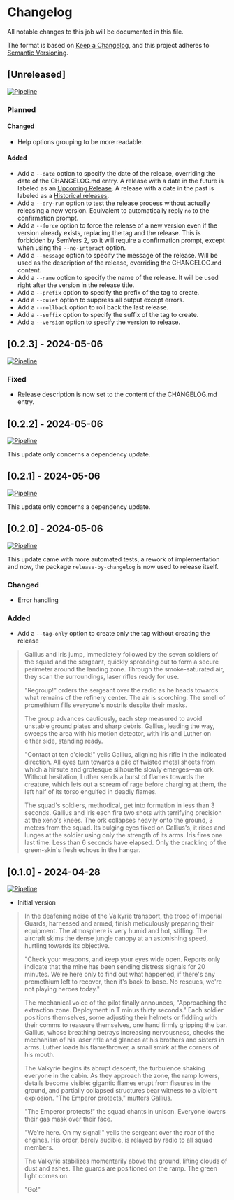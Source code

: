 # Changelog

All notable changes to this job will be documented in this file.

The format is based on [Keep a Changelog](https://keepachangelog.com/en/1.1.0/),
and this project adheres to [Semantic Versioning](https://semver.org/spec/v2.0.0.html).

## [Unreleased]

[![Pipeline](https://lab.frogg.it/swepy/release-by-changelog/badges/trunk/pipeline.svg)](https://lab.frogg.it/swepy/release-by-changelog/-/pipelines?ref=trunk)

### Planned

#### Changed

* Help options grouping to be more readable.

#### Added

* Add a `--date` option to specify the date of the release, overriding the date of the
  CHANGELOG.md entry.
  A release with a date in the future is labeled as
  an [Upcoming Release](https://lab.frogg.it/help/user/project/releases/index#upcoming-releases).
  A release with a date in the past is labeled as
  a [Historical releases](https://lab.frogg.it/help/user/project/releases/index#historical-releases).
* Add a `--dry-run` option to test the release process without actually releasing a new
  version. Equivalent to automatically reply `no` to the confirmation prompt.
* Add a `--force` option to force the release of a new version even if the version
  already exists, replacing the tag and the release. This is forbidden by SemVers 2, so
  it will require a confirmation prompt, except when using the `--no-interact` option.
* Add a `--message` option to specify the message of the release. Will be used as the
  description of the release, overriding the CHANGELOG.md content.
* Add a `--name` option to specify the name of the release. It will be used right after
  the version in the release title.
* Add a `--prefix` option to specify the prefix of the tag to create.
* Add a `--quiet` option to suppress all output except errors.
* Add a `--rollback` option to roll back the last release.
* Add a `--suffix` option to specify the suffix of the tag to create.
* Add a `--version` option to specify the version to release.

## [0.2.3] - 2024-05-06

[![Pipeline](https://lab.frogg.it/swepy/release-by-changelog/badges/0.2.3/pipeline.svg)](https://lab.frogg.it/swepy/release-by-changelog/-/pipelines?ref=0.2.3)

### Fixed

* Release description is now set to the content of the CHANGELOG.md entry.

## [0.2.2] - 2024-05-06

[![Pipeline](https://lab.frogg.it/swepy/release-by-changelog/badges/0.2.2/pipeline.svg)](https://lab.frogg.it/swepy/release-by-changelog/-/pipelines?ref=0.2.2)

This update only concerns a dependency update.

## [0.2.1] - 2024-05-06

[![Pipeline](https://lab.frogg.it/swepy/release-by-changelog/badges/0.2.1/pipeline.svg)](https://lab.frogg.it/swepy/release-by-changelog/-/pipelines?ref=0.2.1)

This update only concerns a dependency update.

## [0.2.0] - 2024-05-06

[![Pipeline](https://lab.frogg.it/swepy/release-by-changelog/badges/0.2.0/pipeline.svg)](https://lab.frogg.it/swepy/release-by-changelog/-/pipelines?ref=0.2.0)

This update came with more automated tests, a rework of implementation and now, the 
package `release-by-changelog` is now used to release itself.

### Changed

* Error handling

### Added

* Add a `--tag-only` option to create only the tag without creating the release

> Gallius and Iris jump, immediately followed by the seven soldiers of the squad and the
> sergeant, quickly spreading out to form a secure perimeter around the landing zone.
> Through the smoke-saturated air, they scan the surroundings, laser rifles ready for use.
>
> "Regroup!" orders the sergeant over the radio as he heads towards what remains of the
> refinery center. The air is scorching. The smell of promethium fills everyone's nostrils
> despite their masks.
>
> The group advances cautiously, each step measured to avoid unstable ground plates and
> sharp debris. Gallius, leading the way, sweeps the area with his motion detector, with
> Iris and Luther on either side, standing ready.
>
> "Contact at ten o'clock!" yells Gallius, aligning his rifle in the indicated
> direction. All eyes turn towards a pile of twisted metal sheets from which a hirsute and
> grotesque silhouette slowly emerges—an ork. Without hesitation, Luther sends a burst of
> flames towards the creature, which lets out a scream of rage before charging at them,
> the left half of its torso engulfed in deadly flames.
>
> The squad's soldiers, methodical, get into formation in less than 3 seconds. Gallius
> and Iris each fire two shots with terrifying precision at the xeno's knees. The ork
> collapses heavily onto the ground, 3 meters from the squad. Its bulging eyes fixed on
> Gallius's, it rises and lunges at the soldier using only the strength of its arms. Iris
> fires one last time. Less than 6 seconds have elapsed. Only the crackling of the
> green-skin's flesh echoes in the hangar.

## [0.1.0] - 2024-04-28

[![Pipeline](https://lab.frogg.it/swepy/release-by-changelog/badges/0.1.0/pipeline.svg)](https://lab.frogg.it/swepy/release-by-changelog/-/pipelines?ref=0.1.0)

* Initial version

> In the deafening noise of the Valkyrie transport, the troop of Imperial Guards,
> harnessed and armed, finish meticulously preparing their equipment. The atmosphere is
> very humid and hot, stifling. The aircraft skims the dense jungle canopy at an
> astonishing speed, hurtling towards its objective.
>
> "Check your weapons, and keep your eyes wide open. Reports only indicate that the mine
> has been sending distress signals for 20 minutes. We're here only to find out what
> happened, if there's any promethium left to recover, then it's back to base. No
> rescues,
> we're not playing heroes today."
>
> The mechanical voice of the pilot finally announces, "Approaching the extraction zone.
> Deployment in T minus thirty seconds." Each soldier positions themselves, some
> adjusting
> their helmets or fiddling with their comms to reassure themselves, one hand firmly
> gripping the bar. Gallius, whose breathing betrays increasing nervousness, checks the
> mechanism of his laser rifle and glances at his brothers and sisters in arms. Luther
> loads his flamethrower, a small smirk at the corners of his mouth.
>
> The Valkyrie begins its abrupt descent, the turbulence shaking everyone in the cabin.
> As they approach the zone, the ramp lowers, details become visible: gigantic flames
> erupt from fissures in the ground, and partially collapsed structures bear witness to
> a
> violent explosion. "The Emperor protects," mutters Gallius.
>
> "The Emperor protects!" the squad chants in unison. Everyone lowers their gas mask
> over their face.
>
> "We're here. On my signal!" yells the sergeant over the roar of the engines. His
> order, barely audible, is relayed by radio to all squad members.
>
> The Valkyrie stabilizes momentarily above the ground, lifting clouds of dust and
> ashes. The guards are positioned on the ramp. The green light comes on.
>
> "Go!"
